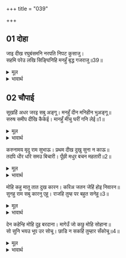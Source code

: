+++
title = "039"

+++


## 01 दोहा
जाइ दीख रघुबंसमनि नरपति निपट कुसाजु।  
सहमि परेउ लखि सिङ्घिनिहि मनहुँ बृद्ध गजराजु॥39॥  

<details><summary>मूल</summary>

जाइ दीख रघुबंसमनि नरपति निपट कुसाजु।  
सहमि परेउ लखि सिङ्घिनिहि मनहुँ बृद्ध गजराजु॥39॥  
</details>

<details><summary>भावार्थ</summary>

रघुवंशमणि श्री रामचन्द्रजी ने जाकर देखा कि राजा अत्यन्त ही बुरी हालत में पडे हैं, मानो सिंहनी को देखकर कोई बूढा गजराज सहमकर गिर पडा हो॥39॥  
</details>





## 02 चौपाई
सूखहिं अधर जरइ सबु अङ्गू। मनहुँ दीन मनिहीन भुअङ्गू॥  
सरुष समीप दीखि कैकेई। मानहुँ मीचु घरीं गनि लेई॥1॥  

<details><summary>मूल</summary>

सूखहिं अधर जरइ सबु अङ्गू। मनहुँ दीन मनिहीन भुअङ्गू॥  
सरुष समीप दीखि कैकेई। मानहुँ मीचु घरीं गनि लेई॥1॥  
</details>

<details><summary>भावार्थ</summary>

राजा के होठ सूख रहे हैं और सारा शरीर जल रहा है, मानो मणि के बिना साँप दुःखी हो रहा हो। पास ही क्रोध से भरी कैकेयी को देखा, मानो (साक्षात) मृत्यु ही बैठी (राजा के जीवन की अन्तिम) घडियाँ गिन रही हो॥1॥  
</details>

करुनामय मृदु राम सुभाऊ। प्रथम दीख दुखु सुना न काऊ॥  
तदपि धीर धरि समउ बिचारी। पूँछी मधुर बचन महतारी॥2॥  

<details><summary>मूल</summary>

करुनामय मृदु राम सुभाऊ। प्रथम दीख दुखु सुना न काऊ॥  
तदपि धीर धरि समउ बिचारी। पूँछी मधुर बचन महतारी॥2॥  
</details>

<details><summary>भावार्थ</summary>

श्री रामचन्द्रजी का स्वभाव कोमल और करुणामय है। उन्होन्ने (अपने जीवन में) पहली बार यह दुःख देखा, इससे पहले कभी उन्होन्ने दुःख सुना भी न था। तो भी समय का विचार करके हृदय में धीरज धरकर उन्होन्ने मीठे वचनों से माता कैकेयी से पूछा-॥2॥  
</details>

मोहि कहु मातु तात दुख कारन। करिअ जतन जेहिं होइ निवारन॥  
सुनहु राम सबु कारनु एहू। राजहि तुम्ह पर बहुत सनेहू॥3॥  

<details><summary>मूल</summary>

मोहि कहु मातु तात दुख कारन। करिअ जतन जेहिं होइ निवारन॥  
सुनहु राम सबु कारनु एहू। राजहि तुम्ह पर बहुत सनेहू॥3॥  
</details>

<details><summary>भावार्थ</summary>

हे माता! मुझे पिताजी के दुःख का कारण कहो, ताकि उसका निवारण हो (दुःख दूर हो) वह यत्न किया जाए। (कैकेयी ने कहा-) हे राम! सुनो, सारा कारण यही है कि राजा का तुम पर बहुत स्नेह है॥3॥  
</details>

देन कहेन्हि मोहि दुइ बरदाना। मागेउँ जो कछु मोहि सोहाना॥  
सो सुनि भयउ भूप उर सोचू। छाडि न सकहिं तुम्हार सँकोचू॥4॥  

<details><summary>मूल</summary>

देन कहेन्हि मोहि दुइ बरदाना। मागेउँ जो कछु मोहि सोहाना॥  
सो सुनि भयउ भूप उर सोचू। छाडि न सकहिं तुम्हार सँकोचू॥4॥  
</details>

<details><summary>भावार्थ</summary>

इन्होन्ने मुझे दो वरदान देने को कहा था। मुझे जो कुछ अच्छा लगा, वही मैन्ने माँगा। उसे सुनकर राजा के हृदय में सोच हो गया, क्योङ्कि ये तुम्हारा सङ्कोच नहीं छोड सकते॥4॥  
</details>

